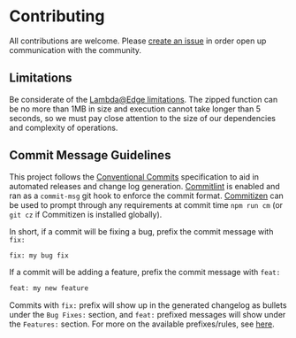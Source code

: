# Contributing

All contributions are welcome. Please [create an issue][issues] in order open up communication
with the community.

## Limitations

Be considerate of the [Lambda@Edge limitations][limitations]. The zipped function can be no more
than 1MB in size and execution cannot take longer than 5 seconds, so we must pay close attention
to the size of our dependencies and complexity of operations.

## Commit Message Guidelines

This project follows the [Conventional Commits] specification to aid in automated releases and
change log generation. [Commitlint] is enabled and ran as a `commit-msg` git hook to enforce the
commit format. [Commitizen] can be used to prompt through any requirements at commit time `npm
run cm` (or `git cz` if Commitizen is installed globally).

In short, if a commit will be fixing a bug, prefix the commit message with `fix:`

```bash
fix: my bug fix
```

If a commit will be adding a feature, prefix the commit message with `feat:`

```bash
feat: my new feature
```

Commits with `fix:` prefix will show up in the generated changelog as bullets
under the `Bug Fixes:` section, and `feat:` prefixed messages will show under
the `Features:` section. For more on the available prefixes/rules, see 
[here][conventional-changelog].

[commitlint]:https://github.com/conventional-changelog/commitlint
[commitizen]:http://commitizen.github.io/cz-cli/
[conventional-changelog]:https://github.com/conventional-changelog/commitlint/tree/master/%40commitlint/config-conventional#rules
[Conventional Commits]:https://www.conventionalcommits.org/en/v1.0.0-beta.3/
[issues]:https://github.com/nickshine/lambda-edge-azure-auth/issues
[limitations]:https://docs.aws.amazon.com/AmazonCloudFront/latest/DeveloperGuide/cloudfront-limits.html#limits-lambda-at-edge
